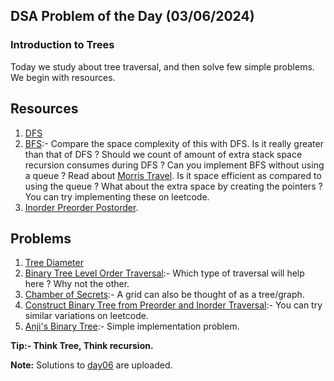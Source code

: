 ## DSA Problem of the Day (03/06/2024)

### Introduction to Trees

Today we study about tree traversal, and then solve few simple problems. We begin with resources.

## Resources

1. [DFS](https://www.geeksforgeeks.org/dfs-traversal-of-a-tree-using-recursion/)
2. [BFS](https://cp-algorithms.com/graph/01_bfs.html):- Compare the space complexity of this with DFS. Is it really greater than that of DFS ? Should we count of amount of extra stack space recursion consumes during DFS ? Can you implement BFS without using a queue ? Read about [Morris Travel](https://www.geeksforgeeks.org/morris-traversal-for-preorder/). Is it space efficient as compared to using the queue ? What about the extra space by creating the pointers ? You can try implementing these on leetcode.
3. [Inorder Preorder Postorder](https://www.geeksforgeeks.org/tree-traversals-inorder-preorder-and-postorder/).

## Problems

1. [Tree Diameter](https://cses.fi/problemset/task/1131)
2. [Binary Tree Level Order Traversal](https://leetcode.com/problems/binary-tree-level-order-traversal/description/):- Which type of traversal will help here ? Why not the other.
3. [Chamber of Secrets](https://codeforces.com/problemset/problem/173/B):- A grid can also be thought of as a tree/graph.
4. [Construct Binary Tree from Preorder and Inorder Traversal](https://leetcode.com/problems/construct-binary-tree-from-preorder-and-inorder-traversal/):- You can try similar variations on leetcode.
5. [Anji's Binary Tree](https://codeforces.com/problemset/problem/1900/C):- Simple implementation problem.

**Tip:- Think Tree, Think recursion.**

**Note:** Solutions to [day06](../day06) are uploaded.
